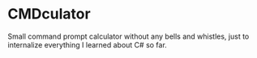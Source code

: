 # CMDculator
Small command prompt calculator without any bells and whistles, just to internalize everything I learned about C# so far.
